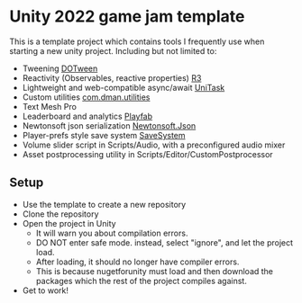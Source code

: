 # Unity 2022 game jam template

This is a template project which contains tools I frequently use when starting a new unity project. 
Including but not limited to:

- Tweening [DOTween](https://dotween.demigiant.com)
- Reactivity (Observables, reactive properties) [R3](https://github.com/Cysharp/R3)
- Lightweight and web-compatible async/await [UniTask](https://github.com/Cysharp/UniTask)
- Custom utilities [com.dman.utilities](https://github.com/dsmiller95/DmanUtilities/tree/master/Assets/UtilityScripts/com.dman.utilities)
- Text Mesh Pro
- Leaderboard and analytics [Playfab](https://learn.microsoft.com/en-us/gaming/playfab/sdks/unity3d/quickstart)
- Newtonsoft json serialization [Newtonsoft.Json](https://www.newtonsoft.com/json)
- Player-prefs style save system [SaveSystem](Assets/PluginsDev/SaveSystem/README.md)
- Volume slider script in Scripts/Audio, with a preconfigured audio mixer
- Asset postprocessing utility in Scripts/Editor/CustomPostprocessor



## Setup

- Use the template to create a new repository
- Clone the repository
- Open the project in Unity
  - It will warn you about compilation errors.
  - DO NOT enter safe mode. instead, select "ignore", and let the project load.
  - After loading, it should no longer have compiler errors.
  - This is because nugetforunity must load and then download the packages which the rest of the project compiles against.
- Get to work!